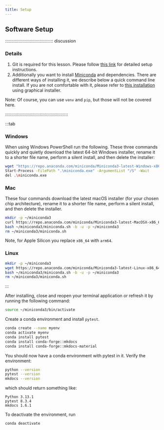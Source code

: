 ```yaml
---
title: Setup
---
```


## Software Setup

::::::::::::::::::::::::::::::::::::::: discussion

### Details

1. Git is required for this lesson. Please follow [this link](https://carpentries-incubator.github.io/collaborative-git-and-github-lesson/) for detailed setup instructions. 
2. Additionally you want to install [Miniconda](https://docs.anaconda.com/miniconda/) and dependencies.
There are different ways of installing it, we describe below a quick command line install. If you are not comfortable with it, please refer to [this installation](https://docs.anaconda.com/miniconda/install/#installing-miniconda) using graphical installer.

Note: Of course, you can use `venv` and `pip`, but those will not be covered here.

:::::::::::::::::::::::::::::::::::::::::::::::::::

:::tab
### Windows

When using Windows PowerShell run the following.
These three commands quickly and quietly download the latest 64-bit Windows installer, rename it to a shorter file name, perform a silent install, and then delete the installer:

```bash
wget "https://repo.anaconda.com/miniconda/Miniconda3-latest-Windows-x86_64.exe" -outfile ".\miniconda.exe"
Start-Process -FilePath ".\miniconda.exe" -ArgumentList "/S" -Wait
del .\miniconda.exe
```

### Mac

These four commands download the latest macOS installer (for your chosen chip architecture), rename it to a shorter file name, perform a silent install, and then delete the installer.

```bash
mkdir -p ~/miniconda3
curl https://repo.anaconda.com/miniconda/Miniconda3-latest-MacOSX-x86_64.sh -o ~/miniconda3/miniconda.sh
bash ~/miniconda3/miniconda.sh -b -u -p ~/miniconda3
rm ~/miniconda3/miniconda.sh
```
Note, for Apple Silicon you replace `x86_64` with `arm64`.

### Linux

```bash
mkdir -p ~/miniconda3
wget https://repo.anaconda.com/miniconda/Miniconda3-latest-Linux-x86_64.sh -O ~/miniconda3/miniconda.sh
bash ~/miniconda3/miniconda.sh -b -u -p ~/miniconda3
rm ~/miniconda3/miniconda.sh
```
:::

After installing, close and reopen your terminal application or refresh it by running the following command:

```bash
source ~/miniconda3/bin/activate
```

Create a conda environment and install `pytest`.

```bash
conda create --name myenv
conda activate myenv
conda install pytest
conda install conda-forge::mkdocs
conda install conda-forge::mkdocs-material
```

You should now have a conda environment with pytest in it. Verify the environment:

```bash
python --version
pytest --version
mkdocs --version
```

which should return something like:

```output
Python 3.13.1
pytest 8.3.4
mkdocs 1.6.1
```

To deactivate the environment, run

```bash
conda deactivate
```